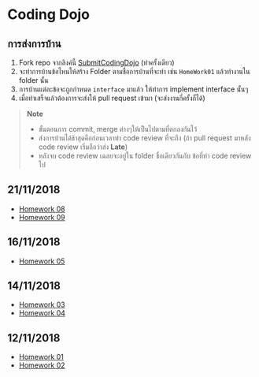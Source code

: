 # Coding Dojo

## การส่งการบ้าน
1. Fork repo จากลิงค์นี้ [SubmitCodingDojo](https://github.com/mastertraining/SubmitCodingDojo) (ทำครั้งเดียว)
1. จะทำการบ้านข้อไหนให้สร้าง Folder ตามชื่อการบ้านที่จะทำ เช่น `HomeWork01` แล้วทำงานใน folder นั้น
1. การบ้านแต่ละข้อจะถูกกำหนด `interface` มาแล้ว ให้ทำการ implement interface นั้นๆ
1. เมื่อทำเสร็จแล้วต้องการจะส่งให้ pull request เข้ามา (จะส่งงานกี่ครั้งก็ได้)

> **Note**  
> * ขั้นตอนการ commit, merge ต่างๆให้เป็นไปตามที่ตกลงกันไว้  
> * ส่งการบ้านได้ช้าสุดคือก่อนเวลาทำ code review ที่จะถึง (ถ้า pull request มาหลัง code review เริ่มถือว่าส่ง **Late**)  
> * หลังจบ code review เฉลยจะอยู่ใน folder ชื่อเดียวกันกับ ข้อที่ทำ code review ไป

## 21/11/2018
* [Homework 08](HomeWork08.md)
* [Homework 09](HomeWork09.md)

## 16/11/2018
* [Homework 05](HomeWork05.md)

## 14/11/2018
* [Homework 03](HomeWork03.md)
* [Homework 04](HomeWork04.md)

## 12/11/2018
* [Homework 01](HomeWork01.md)
* [Homework 02](HomeWork02.md)